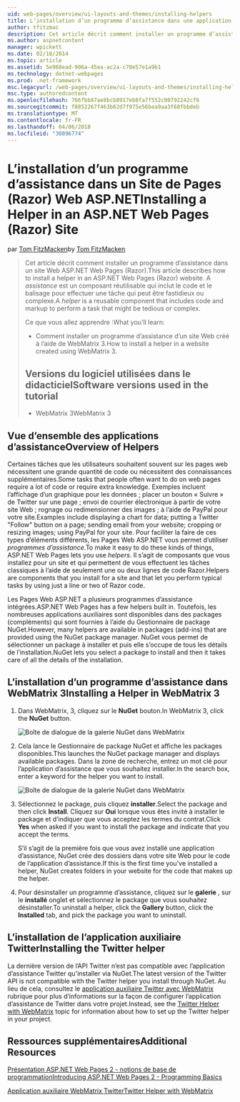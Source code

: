 ```yaml
---
uid: web-pages/overview/ui-layouts-and-themes/installing-helpers
title: L’installation d’un programme d’assistance dans une application Web Pages (Razor) Site | Documents Microsoft
author: tfitzmac
description: Cet article décrit comment installer un programme d’assistance dans un site Web ASP.NET Web Pages (Razor). Un programme d’assistance est un composant réutilisable qui inclut le code et le balisage pour par...
ms.author: aspnetcontent
manager: wpickett
ms.date: 02/18/2014
ms.topic: article
ms.assetid: 5e968ead-906a-45ea-ac2a-c70e57e1a9b1
ms.technology: dotnet-webpages
ms.prod: .net-framework
msc.legacyurl: /web-pages/overview/ui-layouts-and-themes/installing-helpers
msc.type: authoredcontent
ms.openlocfilehash: 766fbb87ae8bcb8917eb8fa7f552c00792242cf6
ms.sourcegitcommit: f8852267f463b62d7f975e56bea9aa3f68fbbdeb
ms.translationtype: MT
ms.contentlocale: fr-FR
ms.lasthandoff: 04/06/2018
ms.locfileid: "30896774"
---
```

<a name="installing-a-helper-in-an-aspnet-web-pages-razor-site"></a><span data-ttu-id="81cd4-104">L’installation d’un programme d’assistance dans un Site de Pages (Razor) Web ASP.NET</span><span class="sxs-lookup"><span data-stu-id="81cd4-104">Installing a Helper in an ASP.NET Web Pages (Razor) Site</span></span>
====================
<span data-ttu-id="81cd4-105">par [Tom FitzMacken](https://github.com/tfitzmac)</span><span class="sxs-lookup"><span data-stu-id="81cd4-105">by [Tom FitzMacken](https://github.com/tfitzmac)</span></span>

> <span data-ttu-id="81cd4-106">Cet article décrit comment installer un programme d’assistance dans un site Web ASP.NET Web Pages (Razor).</span><span class="sxs-lookup"><span data-stu-id="81cd4-106">This article describes how to install a helper in an ASP.NET Web Pages (Razor) website.</span></span> <span data-ttu-id="81cd4-107">A *assistance* est un composant réutilisable qui inclut le code et le balisage pour effectuer une tâche qui peut être fastidieux ou complexe.</span><span class="sxs-lookup"><span data-stu-id="81cd4-107">A *helper* is a reusable component that includes code and markup to perform a task that might be tedious or complex.</span></span>
> 
> <span data-ttu-id="81cd4-108">Ce que vous allez apprendre :</span><span class="sxs-lookup"><span data-stu-id="81cd4-108">What you'll learn:</span></span>
> 
> - <span data-ttu-id="81cd4-109">Comment installer un programme d’assistance d’un site Web créé à l’aide de WebMatrix 3.</span><span class="sxs-lookup"><span data-stu-id="81cd4-109">How to install a helper in a website created using WebMatrix 3.</span></span>
>   
> 
> ## <a name="software-versions-used-in-the-tutorial"></a><span data-ttu-id="81cd4-110">Versions du logiciel utilisées dans le didacticiel</span><span class="sxs-lookup"><span data-stu-id="81cd4-110">Software versions used in the tutorial</span></span>
> 
> 
> - <span data-ttu-id="81cd4-111">WebMatrix 3</span><span class="sxs-lookup"><span data-stu-id="81cd4-111">WebMatrix 3</span></span>


## <a name="overview-of-helpers"></a><span data-ttu-id="81cd4-112">Vue d’ensemble des applications d’assistance</span><span class="sxs-lookup"><span data-stu-id="81cd4-112">Overview of Helpers</span></span>

<span data-ttu-id="81cd4-113">Certaines tâches que les utilisateurs souhaitent souvent sur les pages web nécessitent une grande quantité de code ou nécessitent des connaissances supplémentaires.</span><span class="sxs-lookup"><span data-stu-id="81cd4-113">Some tasks that people often want to do on web pages require a lot of code or require extra knowledge.</span></span> <span data-ttu-id="81cd4-114">Exemples incluent l’affichage d’un graphique pour les données ; placer un bouton « Suivre » de Twitter sur une page ; envoi de courrier électronique à partir de votre site Web ; rognage ou redimensionner des images ; à l’aide de PayPal pour votre site.</span><span class="sxs-lookup"><span data-stu-id="81cd4-114">Examples include displaying a chart for data; putting a Twitter "Follow" button on a page; sending email from your website; cropping or resizing images; using PayPal for your site.</span></span> <span data-ttu-id="81cd4-115">Pour faciliter la faire de ces types d’éléments différents, les Pages Web ASP.NET vous permet d’utiliser *programmes d’assistance*.</span><span class="sxs-lookup"><span data-stu-id="81cd4-115">To make it easy to do these kinds of things, ASP.NET Web Pages lets you use *helpers*.</span></span> <span data-ttu-id="81cd4-116">Il s’agit de composants que vous installez pour un site et qui permettent de vous effectuent les tâches classiques à l’aide de seulement une ou deux lignes de code Razor.</span><span class="sxs-lookup"><span data-stu-id="81cd4-116">Helpers are components that you install for a site and that let you perform typical tasks by using just a line or two of Razor code.</span></span>

<span data-ttu-id="81cd4-117">Les Pages Web ASP.NET a plusieurs programmes d’assistance intégrées.</span><span class="sxs-lookup"><span data-stu-id="81cd4-117">ASP.NET Web Pages has a few helpers built in.</span></span> <span data-ttu-id="81cd4-118">Toutefois, les nombreuses applications auxiliaires sont disponibles dans des packages (compléments) qui sont fournies à l’aide du Gestionnaire de package NuGet.</span><span class="sxs-lookup"><span data-stu-id="81cd4-118">However, many helpers are available in packages (add-ins) that are provided using the NuGet package manager.</span></span> <span data-ttu-id="81cd4-119">NuGet vous permet de sélectionner un package à installer et puis elle s’occupe de tous les détails de l’installation.</span><span class="sxs-lookup"><span data-stu-id="81cd4-119">NuGet lets you select a package to install and then it takes care of all the details of the installation.</span></span>

## <a name="installing-a-helper-in-webmatrix-3"></a><span data-ttu-id="81cd4-120">L’installation d’un programme d’assistance dans WebMatrix 3</span><span class="sxs-lookup"><span data-stu-id="81cd4-120">Installing a Helper in WebMatrix 3</span></span>

1. <span data-ttu-id="81cd4-121">Dans WebMatrix, 3, cliquez sur le **NuGet** bouton.</span><span class="sxs-lookup"><span data-stu-id="81cd4-121">In WebMatrix 3, click the **NuGet** button.</span></span>

    ![Boîte de dialogue de la galerie NuGet dans WebMatrix](installing-helpers/_static/image1.png)
2. <span data-ttu-id="81cd4-123">Cela lance le Gestionnaire de package NuGet et affiche les packages disponibles.</span><span class="sxs-lookup"><span data-stu-id="81cd4-123">This launches the NuGet package manager and displays available packages.</span></span> <span data-ttu-id="81cd4-124">Dans la zone de recherche, entrez un mot clé pour l’application d’assistance que vous souhaitez installer.</span><span class="sxs-lookup"><span data-stu-id="81cd4-124">In the search box, enter a keyword for the helper you want to install.</span></span>

    ![Boîte de dialogue de la galerie NuGet dans WebMatrix](installing-helpers/_static/image2.png)
3. <span data-ttu-id="81cd4-126">Sélectionnez le package, puis cliquez **installer**.</span><span class="sxs-lookup"><span data-stu-id="81cd4-126">Select the package and then click **Install**.</span></span> <span data-ttu-id="81cd4-127">Cliquez sur **Oui** lorsque vous êtes invité à installer le package et d’indiquer que vous acceptez les termes du contrat.</span><span class="sxs-lookup"><span data-stu-id="81cd4-127">Click **Yes** when asked if you want to install the package and indicate that you accept the terms.</span></span>

     <span data-ttu-id="81cd4-128">S’il s’agit de la première fois que vous avez installé une application d’assistance, NuGet crée des dossiers dans votre site Web pour le code de l’application d’assistance.</span><span class="sxs-lookup"><span data-stu-id="81cd4-128">If this is the first time you've installed a helper, NuGet creates folders in your website for the code that makes up the helper.</span></span>
4. <span data-ttu-id="81cd4-129">Pour désinstaller un programme d’assistance, cliquez sur le **galerie** , sur le **installé** onglet et sélectionnez le package que vous souhaitez désinstaller.</span><span class="sxs-lookup"><span data-stu-id="81cd4-129">To uninstall a helper, click the **Gallery** button, click the **Installed** tab, and pick the package you want to uninstall.</span></span>

## <a name="installing-the-twitter-helper"></a><span data-ttu-id="81cd4-130">L’installation de l’application auxiliaire Twitter</span><span class="sxs-lookup"><span data-stu-id="81cd4-130">Installing the Twitter helper</span></span>

<span data-ttu-id="81cd4-131">La dernière version de l’API Twitter n’est pas compatible avec l’application d’assistance Twitter qu'installer via NuGet.</span><span class="sxs-lookup"><span data-stu-id="81cd4-131">The latest version of the Twitter API is not compatible with the Twitter helper you install through NuGet.</span></span> <span data-ttu-id="81cd4-132">Au lieu de cela, consultez le [application auxiliaire Twitter avec WebMatrix](twitter-helper.md) rubrique pour plus d’informations sur la façon de configurer l’application d’assistance de Twitter dans votre projet.</span><span class="sxs-lookup"><span data-stu-id="81cd4-132">Instead, see the [Twitter Helper with WebMatrix](twitter-helper.md) topic for information about how to set up the Twitter helper in your project.</span></span>

<a id="Additional_Resources"></a>
## <a name="additional-resources"></a><span data-ttu-id="81cd4-133">Ressources supplémentaires</span><span class="sxs-lookup"><span data-stu-id="81cd4-133">Additional Resources</span></span>


[<span data-ttu-id="81cd4-134">Présentation ASP.NET Web Pages 2 - notions de base de programmation</span><span class="sxs-lookup"><span data-stu-id="81cd4-134">Introducing ASP.NET Web Pages 2 - Programming Basics</span></span>](../getting-started/introducing-razor-syntax-c.md)

[<span data-ttu-id="81cd4-135">Application auxiliaire WebMatrix Twitter</span><span class="sxs-lookup"><span data-stu-id="81cd4-135">Twitter Helper with WebMatrix</span></span>](twitter-helper.md)
